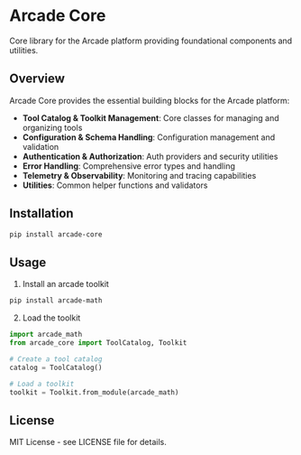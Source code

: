 # Arcade Core

Core library for the Arcade platform providing foundational components and utilities.

## Overview

Arcade Core provides the essential building blocks for the Arcade platform:

- **Tool Catalog & Toolkit Management**: Core classes for managing and organizing tools
- **Configuration & Schema Handling**: Configuration management and validation
- **Authentication & Authorization**: Auth providers and security utilities
- **Error Handling**: Comprehensive error types and handling
- **Telemetry & Observability**: Monitoring and tracing capabilities
- **Utilities**: Common helper functions and validators

## Installation

```bash
pip install arcade-core
```

## Usage

1. Install an arcade toolkit
```bash
pip install arcade-math
```

2. Load the toolkit
```python
import arcade_math
from arcade_core import ToolCatalog, Toolkit

# Create a tool catalog
catalog = ToolCatalog()

# Load a toolkit
toolkit = Toolkit.from_module(arcade_math)
```

## License

MIT License - see LICENSE file for details.
